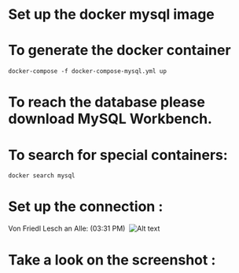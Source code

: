 # Set up the docker mysql image

# To generate  the docker container
    docker-compose -f docker-compose-mysql.yml up
    
# To reach the database please download MySQL Workbench.

# To search for special containers:

```docker search mysql```

# Set up the connection :

Von Friedl Lesch an Alle: (03:31 PM)
 ![Alt text](/Connection_Settings.png?raw=true "Optional Title") 

# Take a look on the screenshot :

#



